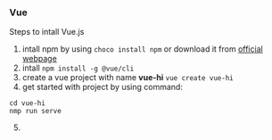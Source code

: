 ### Vue
Steps to intall Vue.js
1. intall npm by using `choco install npm` or download it from [official webpage]( https://nodejs.org/en/download/)
2. intall `npm install -g @vue/cli`
3. create a vue project with name **vue-hi** `vue create vue-hi`
4. get started with project by using command:
```
cd vue-hi
nmp run serve
```
5. 